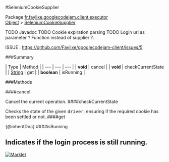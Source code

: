 #SeleniumCookieSupplier

Package [fr.faylixe.googlecodejam.client.executor](README.md)<br>
[Object](../../../../java/langObject.md) > [SeleniumCookieSupplier](SeleniumCookieSupplier.md)

TODO Javadoc
 TODO Cookie expiration parsing
 TODO Login url as parameter ? Function instead of supplier ?.
 
 ISSUE : https://github.com/Faylixe/googlecodejam-client/issues/5

###Summary


| Type | Method |
| --- | --- | --- |
| **void** | cancel |
| **void** | checkCurrentState |
| [String](../../../../java/langString.md) | get |
| **boolean** | isRunning |

###Methods

####cancel


Cancel the current operation.
####checkCurrentState


Checks the state of the given <tt>driver</tt>,
 ensuring if the required cookie has been settled or not.
####get


{@inheritDoc}
####isRunning


Indicates if the login process is still running.
---
[![Marklet](https://img.shields.io/badge/Generated%20by-Marklet-green.svg)](https://github.com/Faylixe/marklet)
